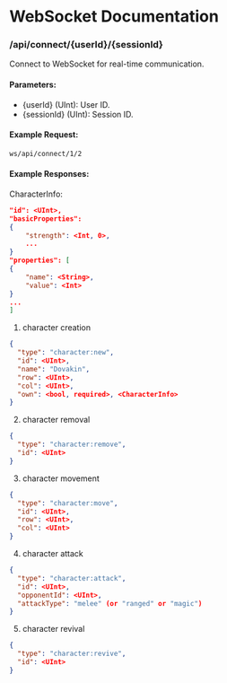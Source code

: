 # WebSocket Documentation

### /api/connect/{userId}/{sessionId}
Connect to WebSocket for real-time communication.

#### Parameters:
- {userId} (UInt): User ID.
- {sessionId} (UInt): Session ID.

#### Example Request:
```bash
ws/api/connect/1/2
```

#### Example Responses:

CharacterInfo:
```json
"id": <UInt>,
"basicProperties": 
{
    "strength": <Int, 0>,
    ...
}
"properties": [
{
    "name": <String>,
    "value": <Int>
}
...
]
```

1) character creation
```json
{
  "type": "character:new",
  "id": <UInt>,
  "name": "Dovakin",
  "row": <UInt>,
  "col": <UInt>,
  "own": <bool, required>, <CharacterInfo>
}
```
2) character removal
```json
{
  "type": "character:remove",
  "id": <UInt>
}
```
3) character movement
```json
{
  "type": "character:move",
  "id": <UInt>,
  "row": <UInt>,
  "col": <UInt>
}
```
4) character attack
```json
{
  "type": "character:attack",
  "id": <UInt>,
  "opponentId": <UInt>,
  "attackType": "melee" (or "ranged" or "magic")
}
```
5) character revival
```json
{
  "type": "character:revive",
  "id": <UInt>
}
```